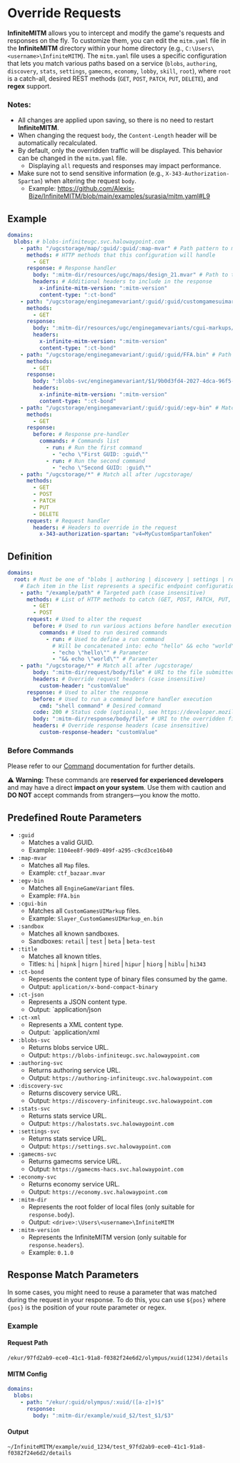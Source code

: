 # Override Requests

**InfiniteMITM** allows you to intercept and modify the game's requests and responses on the fly. To customize them, you can edit the `mitm.yaml` file in the **InfiniteMITM** directory within your home directory (e.g., `C:\Users\<username>\InfiniteMITM`). The `mitm.yaml` file uses a specific configuration that lets you match various paths based on a service (`blobs`, `authoring`, `discovery`, `stats`, `settings`, `gamecms`, `economy`, `lobby`, `skill`, `root`), where `root` is a catch-all, desired REST methods (`GET`, `POST`, `PATCH`, `PUT`, `DELETE`), and **regex** support.

### Notes:

-   All changes are applied upon saving, so there is no need to restart **InfiniteMITM**.
-   When changing the request `body`, the `Content-Length` header will be automatically recalculated.
-   By default, only the overridden traffic will be displayed. This behavior can be changed in the `mitm.yaml` file.
    -   Displaying `all` requests and responses may impact performance.
-   Make sure not to send sensitive information (e.g., `X-343-Authorization-Spartan`) when altering the request `body`.
    - Example: https://github.com/Alexis-Bize/InfiniteMITM/blob/main/examples/surasia/mitm.yaml#L9

## Example

```yaml
domains:
  blobs: # blobs-infiniteugc.svc.halowaypoint.com
    - path: "/ugcstorage/map/:guid/:guid/:map-mvar" # Path pattern to match, will catch all .mvar files
      methods: # HTTP methods that this configuration will handle
        - GET
      response: # Response handler
        body: ":mitm-dir/resources/ugc/maps/design_21.mvar" # Path to the file that will be used as the response body
        headers: # Additional headers to include in the response
          x-infinite-mitm-version: ":mitm-version"
          content-type: ":ct-bond"
    - path: "/ugcstorage/enginegamevariant/:guid/:guid/customgamesuimarkup/Slayer_CustomGamesUIMarkup_en.bin" # Path pattern for specific "CustomGamesUIMarkup", for any assetID and assetVersionID
      methods:
        - GET
      response:
        body: ":mitm-dir/resources/ugc/enginegamevariants/cgui-markups/Slayer_8Teams.bin"
        headers:
          x-infinite-mitm-version: ":mitm-version"
          content-type: ":ct-bond"
    - path: "/ugcstorage/enginegamevariant/:guid/:guid/FFA.bin" # Path pattern for specific "EngineGameVariant", for any assetID and assetVersionID
      methods:
        - GET
      response:
        body: ":blobs-svc/enginegamevariant/$1/9b0d3fd4-2027-4dca-96f5-899b449408e2/FFA.bin" # Path to the external file that will be used as the response body, with a specific assetVersionID
        headers:
          x-infinite-mitm-version: ":mitm-version"
          content-type: ":ct-bond"
    - path: "/ugcstorage/enginegamevariant/:guid/:guid/:egv-bin" # Match any "EngineGameVariant"
      methods:
        - GET
      response:
        before: # Response pre-handler
          commands: # Commands list
            - run: # Run the first command
              - "echo \"First GUID: :guid\""
            - run: # Run the second command
              - "echo \"Second GUID: :guid\""
    - path: "/ugcstorage/*" # Match all after /ugcstorage/
      methods:
        - GET
        - POST
        - PATCH
        - PUT
        - DELETE
      request: # Request handler
        headers: # Headers to override in the request
          x-343-authorization-spartan: "v4=MyCustomSpartanToken"
```

## Definition

```yaml
domains:
  root: # Must be one of "blobs | authoring | discovery | settings | root" (root = all)
    # Each item in the list represents a specific endpoint configuration.
    - path: "/example/path" # Targeted path (case insensitive)
      methods: # List of HTTP methods to catch (GET, POST, PATCH, PUT, DELETE)
        - GET
        - POST
      request: # Used to alter the request
        before: # Used to run various actions before handler execution
          commands: # Used to run desired commands
            - run: # Used to define a run command
              # Will be concatenated into: echo "hello" && echo "world"
              - "echo \"hello\"" # Parameter
              - "&& echo \"world\"" # Parameter
    - path: "/ugcstorage/*" # Match all after /ugcstorage/
        body: ":mitm-dir/request/body/file" # URI to the file submitted for PUT, POST, and PATCH requests instead of the initial payload
        headers: # Override request headers (case insensitive)
          custom-header: "customValue"
      response: # Used to alter the response
        before: # Used to run a command before handler execution
          cmd: "shell command" # Desired command
        code: 200 # Status code (optional), see https://developer.mozilla.org/en-US/docs/Web/HTTP/Status
        body: ":mitm-dir/response/body/file" # URI to the overridden file
        headers: # Override response headers (case insensitive)
          custom-response-header: "customValue"
```

### Before Commands

Please refer to our [Command](/docs/Command.md) documentation for further details.

⚠️ **Warning:** These commands are **reserved for experienced developers** and may have a direct **impact on your system**. Use them with caution and **DO NOT** accept commands from strangers—you know the motto.

## Predefined Route Parameters

-   `:guid`
    -   Matches a valid GUID.
    -   Example: `1104ee8f-90d9-409f-a295-c9cd3ce16b40`
-   `:map-mvar`
    -   Matches all `Map` files.
    -   Example: `ctf_bazaar.mvar`
-   `:egv-bin`
    -   Matches all `EngineGameVariant` files.
    -   Example: `FFA.bin`
-   `:cgui-bin`
    -   Matches all `CustomGamesUIMarkup` files.
    -   Example: `Slayer_CustomGamesUIMarkup_en.bin`
-   `:sandbox`
    -   Matches all known sandboxes.
    -   Sandboxes: `retail` | `test` | `beta` | `beta-test`
-   `:title`
    -   Matches all known titles.
    -   Titles: `hi` | `hipnk` | `higrn` | `hired` | `hipur` | `hiorg` | `hiblu` | `hi343`
-   `:ct-bond`
    -   Represents the content type of binary files consumed by the game.
    -   Output: `application/x-bond-compact-binary`
-   `:ct-json`
    -   Represents a JSON content type.
    -   Output: `application/json
-   `:ct-xml`
    -   Represents a XML content type.
    -   Output: `application/xml
-   `:blobs-svc`
    -   Returns blobs service URL.
    -   Output: `https://blobs-infiniteugc.svc.halowaypoint.com`
-   `:authoring-svc`
    -   Returns authoring service URL.
    -   Output: `https://authoring-infiniteugc.svc.halowaypoint.com`
-   `:discovery-svc`
    -   Returns discovery service URL.
    -   Output: `https://discovery-infiniteugc.svc.halowaypoint.com`
-   `:stats-svc`
    -   Returns stats service URL.
    -   Output: `https://halostats.svc.halowaypoint.com`
-   `:settings-svc`
    -   Returns stats service URL.
    -   Output: `https://settings.svc.halowaypoint.com`
-   `:gamecms-svc`
    -   Returns gamecms service URL.
    -   Output: `https://gamecms-hacs.svc.halowaypoint.com`
-   `:economy-svc`
    -   Returns economy service URL.
    -   Output: `https://economy.svc.halowaypoint.com`
-   `:mitm-dir`
    -   Represents the root folder of local files (only suitable for `response.body`).
    -   Output: `<drive>:\Users\<username>\InfiniteMITM`
-   `:mitm-version`
    -   Represents the InfiniteMITM version (only suitable for `response.headers`).
    -   Example: `0.1.0`

## Response Match Parameters

In some cases, you might need to reuse a parameter that was matched during the request in your response. To do this, you can use `${pos}` where `{pos}` is the position of your route parameter or regex.

### Example

#### Request Path

```
/ekur/97fd2ab9-ece0-41c1-91a8-f0382f24e6d2/olympus/xuid(1234)/details
```

#### MITM Config

```yaml
domains:
  blobs:
    - path: "/ekur/:guid/olympus/:xuid/([a-z]+)$"
      response:
        body: ":mitm-dir/example/xuid_$2/test_$1/$3"
```

#### Output

```
~/InfiniteMITM/example/xuid_1234/test_97fd2ab9-ece0-41c1-91a8-f0382f24e6d2/details
```
